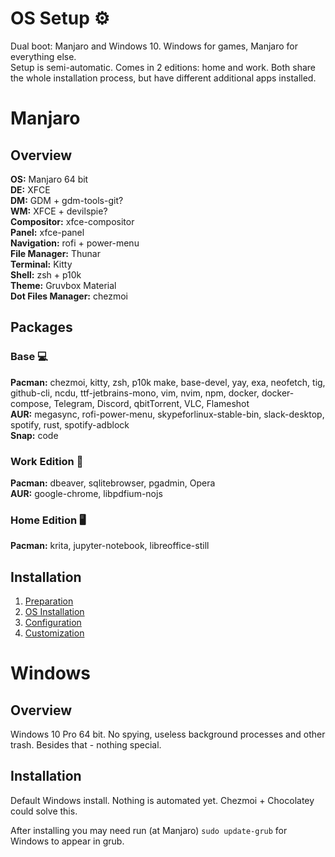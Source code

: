 # OS Setup :gear:

Dual boot: Manjaro and Windows 10. Windows for games, Manjaro for everything else.  
Setup is semi-automatic. Comes in 2 editions: home and work. Both share the whole installation process, but have different additional apps installed.

# Manjaro

## Overview
**OS:** Manjaro 64 bit  
**DE:** XFCE  
**DM:** GDM + gdm-tools-git?  
**WM:** XFCE + devilspie?  
**Compositor:** xfce-compositor  
**Panel:** xfce-panel  
**Navigation:** rofi + power-menu  
**File Manager:** Thunar  
**Terminal:** Kitty  
**Shell:** zsh + p10k  
**Theme:** Gruvbox Material  
**Dot Files Manager:** chezmoi  

## Packages

### Base :computer:
**Pacman:**
chezmoi, kitty, zsh, p10k
make, base-devel, yay, exa, neofetch, tig, github-cli, ncdu,
ttf-jetbrains-mono,
vim, nvim, npm, docker, docker-compose,
Telegram, Discord, qbitTorrent, VLC, Flameshot  
**AUR:** megasync, rofi-power-menu, skypeforlinux-stable-bin, slack-desktop,
spotify, rust, spotify-adblock  
**Snap:** code

### Work Edition :briefcase:
**Pacman:** dbeaver, sqlitebrowser, pgadmin, Opera  
**AUR:** google-chrome, libpdfium-nojs

### Home Edition :desktop_computer: 	
**Pacman:** krita, jupyter-notebook, libreoffice-still

## Installation
1. [Preparation](/edvein-rin/os-setup/wiki/Manjaro-Installation#preparation)
2. [OS Installation](/edvein-rin/os-setup/wiki/Manjaro-Installation#os-installation)
3. [Configuration](/edvein-rin/os-setup/wiki/Manjaro-Installation#configuration)
4. [Customization](/edvein-rin/os-setup/wiki/Manjaro-Installation#customization)

# Windows

## Overview
Windows 10 Pro 64 bit. No spying, useless background processes and other trash. Besides that - nothing special.

## Installation
Default Windows install. Nothing is automated yet. Chezmoi + Chocolatey could solve this.

After installing you may need run (at Manjaro) `sudo update-grub` for Windows to appear in grub.
